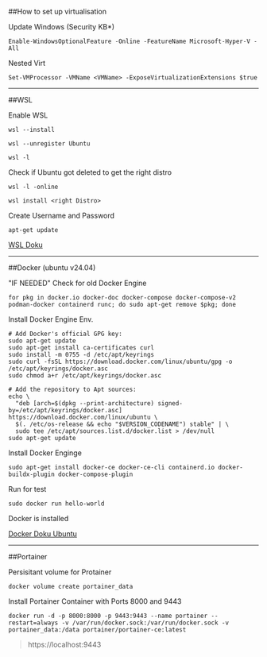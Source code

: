 ##How to set up virtualisation

Update Windows (Security KB*)

```
Enable-WindowsOptionalFeature -Online -FeatureName Microsoft-Hyper-V -All
```

Nested Virt
```
Set-VMProcessor -VMName <VMName> -ExposeVirtualizationExtensions $true
```

---

##WSL

Enable WSL

```
wsl --install
```

```  
wsl --unregister Ubuntu
 ```

```
wsl -l
 ```

Check if Ubuntu got deleted to get the right distro

```  
wsl -l -online
  ```

``` 
wsl install <right Distro>
 ```

Create Username and Password

```
apt-get update
```

[WSL Doku](https://learn.microsoft.com/de-de/windows/wsl/about)

---

##Docker (ubuntu v24.04)

"IF NEEDED" Check for old Docker Engine

```
for pkg in docker.io docker-doc docker-compose docker-compose-v2 podman-docker containerd runc; do sudo apt-get remove $pkg; done
```

Install Docker Engine Env.

```
# Add Docker's official GPG key:
sudo apt-get update
sudo apt-get install ca-certificates curl
sudo install -m 0755 -d /etc/apt/keyrings
sudo curl -fsSL https://download.docker.com/linux/ubuntu/gpg -o /etc/apt/keyrings/docker.asc
sudo chmod a+r /etc/apt/keyrings/docker.asc

# Add the repository to Apt sources:
echo \
  "deb [arch=$(dpkg --print-architecture) signed-by=/etc/apt/keyrings/docker.asc] https://download.docker.com/linux/ubuntu \
  $(. /etc/os-release && echo "$VERSION_CODENAME") stable" | \
  sudo tee /etc/apt/sources.list.d/docker.list > /dev/null
sudo apt-get update
```

Install Docker Enginge
``` 
sudo apt-get install docker-ce docker-ce-cli containerd.io docker-buildx-plugin docker-compose-plugin 
```

Run for test
``` 
sudo docker run hello-world
```

Docker is installed

[Docker Doku Ubuntu](https://docs.docker.com/engine/install/ubuntu/)

---

##Portainer


Persisitant volume for Protainer
```
docker volume create portainer_data
```

Install Portainer Container with Ports 8000 and 9443
```
docker run -d -p 8000:8000 -p 9443:9443 --name portainer --restart=always -v /var/run/docker.sock:/var/run/docker.sock -v portainer_data:/data portainer/portainer-ce:latest
```

>https://localhost:9443
 

```
